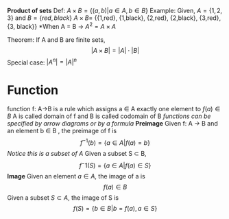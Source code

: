 **Product of sets**
Def: $A \times B = \{ (a,b) | a \in A, b \in B\}$
Example:
Given, $A=\{1,2,3\}$ and $B = \{red,black\}$
$A \times B =$ {{1,red}, {1,black}, {2,red}, {2,black}, {3,red}, {3, black}}
*When A = B $\rightarrow$ $A^2 = A\times A$ 

Theorem: If A and B are finite sets, $$|A\times B| = |A| \cdot |B|$$
Special case: $|A^n| = |A|^n$ 

# Function
function f: A$\rightarrow$B is a rule which assigns a $\in$ A exactly one element to $f(a) \in B$ 
A is called domain of f and B is called codomain of B
*functions can be specified by arrow diagrams or by a formula*
**Preimage**
Given f: A $\rightarrow$ B and an element  b $\in$ B , the preimage of f is $$f^{-1}(b) =  \{a \in A | f(a) = b\}$$
*Notice this is a subset of A*
Given a subset S $\subset$ B, $$ f^-1(S) = \{a\in A| f(a) \in S \}$$
**Image**
Given an element $a \in A$, the image of a is$$f(a) \in B$$
Given a subset $S \subset A$, the image of S is $$ f(S) = \{b \in B | b = f(a) , a\in S\}$$


